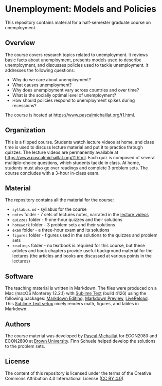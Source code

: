 # Unemployment: Models and Policies

This repository contains material for a half-semester graduate course on unemployment.

## Overview

The course covers research topics related to unemployment. It reviews basic facts about unemployment, presents models used to describe unemployment, and discusses policies used to tackle unemployment. It addresses the following questions: 

* Why do we care about unemployment?
* What causes unemployment? 
* Why does unemployment vary across countries and over time? 
* What is the socially optimal level of unemployment? 
* How should policies respond to unemployment spikes during recessions?

The course is hosted at https://www.pascalmichaillat.org/t1.html.

## Organization

This is a flipped course. Students watch lecture videos at home, and class time is used to discuss lecture material and put it to practice through quizzes. The lecture videos are permanently available at https://www.pascalmichaillat.org/t1.html. Each quiz is composed of several multiple-choice questions, which students tackle in class. At home, students must also go over readings and complete 3 problem sets. The course concludes with a 3-hour in-class exam.

## Material

The repository contains all the material for the course:

* `syllabus.md` - syllabus for the course
* `notes` folder - 7 sets of lectures notes, narrated in the [lecture videos](https://www.pascalmichaillat.org/t1.html)
* `quizzes` folder - 9 one-hour quizzes and their solutions
* `homework` folder - 3 problem sets and their solutions
* `exam` folder - a three-hour exam and its solutions
* `figures` folder - figures used in the solutions to the quizzes and problem sets
* `readings` folder - no textbook is required for this course, but these articles and book chapters provide useful background material for the lectures (the articles and books are discussed at various points in the lectures)

## Software

The teaching material is written in Markdown. The files were produced on a Mac (macOS Monterey 12.2.1) with [Sublime Text](https://www.sublimetext.com) (build 4126) using the following packages: [Markdown Editing](https://packagecontrol.io/packages/MarkdownEditing), [Markdown Preview](https://packagecontrol.io/packages/MarkdownPreview), [LiveReload](https://packagecontrol.io/packages/LiveReload). This [Sublime Text setup](https://rowannicholls.github.io/sublime_text/markdown.html) nicely renders math, figures, and tables in Markdown.

## Authors

The course material was developed by [Pascal Michaillat](https://www.pascalmichaillat.org/) for ECON2080 and ECON2800 at [Brown University](https://www.brown.edu). Finn Schuele helped develop the solutions to the problem sets.

## License

The content of this repository is licensed under the terms of the Creative Commons Attribution 4.0 International License ([CC BY 4.0](http://creativecommons.org/licenses/by/4.0/)).
